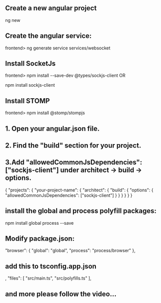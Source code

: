 
## Create a new angular project
ng new <project-name>

## Create the angular service:
frontend> ng generate service services/websocket

## Install SocketJs
frontend> npm install --save-dev @types/sockjs-client
 OR

 npm install sockjs-client

## Install STOMP 
frontend>  npm install  @stomp/stompjs

## 1. Open your angular.json file. 
## 2. Find the "build" section for your project. 
## 3.Add "allowedCommonJsDependencies": ["sockjs-client"] under architect -> build -> options.
{
  "projects": {
    "your-project-name": {
      "architect": {
        "build": {
          "options": {
            "allowedCommonJsDependencies": ["sockjs-client"]
          }
        }
      }
    }
  }
}

## install the global and process polyfill packages:
npm install global process --save

## Modify package.json:

 "browser": {
    "global": "global",
    "process": "process/browser"
  },

## add this to tsconfig.app.json
,
  "files": [
    "src/main.ts",
     "src/polyfills.ts"
  ],

## and more please follow the video...